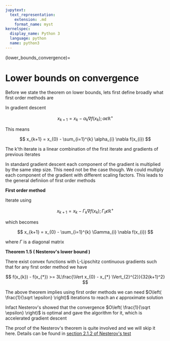 ```yaml
---
jupytext:
  text_representation:
    extension: .md
    format_name: myst
kernelspec:
  display_name: Python 3
  language: python
  name: python3
---
```


(lower_bounds_convergence)=

# Lower bounds on convergence

Before we state the theorem on lower bounds, lets first define broadly what first order methods are

In gradient descent

$$
    x_{k+1} = x_{k} - \alpha_{k} \nabla f(x_{k}); \alpha \epsilon \mathbb{R}^{+}
$$

This means

$$
    x_{k+1} = x_{0} - \sum_{i=1}^{k} \alpha_{i} \nabla f(x_{i})
$$

The k'th iterate is a linear combination of the first iterate and gradients of previous iterates


In standard gradient descent each component of the gradient is multiplied by the same step size. This need not be the case though. We could multiply each component of the gradient with different scaling factors. This leads to the general definiion of first order methods


**First order method**

Iterate using 

$$
    x_{k+1} = x_{k} - \Gamma_{k} \nabla f(x_{k}); \Gamma_{ii} \epsilon \mathbb{R}^{+}
$$

which becomes 

$$
    x_{k+1} = x_{0} - \sum_{i=1}^{k} \Gamma_{i} \nabla f(x_{i})
$$

where $\Gamma$ is a diagonal matrix

**Theorem 1.5 ( Nesterov's lower bound )**

There exist convex functions with L-Lipschitz continuous gradients such that for any first order method we have

$$
    f(x_{k}) - f(x_{*}) >= 3L\frac{\Vert x_{0} - x_{*} \Vert_{2}^{2}}{32(k+1)^2}
$$

The above theorem implies using first order methods we can need $O\left( \frac{1}{\sqrt \epsilon} \right)$ iterations to reach an $\epsilon$ approximate solution

Infact Nesterov's showed that the convergence $O\left( \frac{1}{\sqrt \epsilon} \right)$ is optimal and gave the algorithm for it, which is accelerated gradient descent

The proof of the Nesterov's theorem is quite involved and we will skip it here. Details can be found in [section 2.1.2 of Nesterov's test](http://citeseerx.ist.psu.edu/viewdoc/download?doi=10.1.1.693.855&rep=rep1&type=pdf)